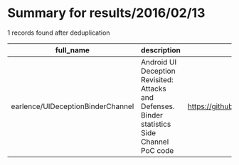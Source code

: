 
# Summary for results/2016/02/13
    
1 records found after deduplication

| full_name | description | html_url | matched_list | matched_count | pushed_at | size | stargazers_count | language | forks_count |
|-----------------------------------|-----------------------------------------------------------------------------------------------|------------------------------------------------------|----------------|-----------------|---------------------------|--------|--------------------|------------|---------------|
| earlence/UIDeceptionBinderChannel | Android UI Deception Revisited: Attacks and Defenses. Binder statistics Side Channel PoC code | https://github.com/earlence/UIDeceptionBinderChannel | ['attack poc'] | 1 | 2016-02-13 15:49:20+00:00 | 1023 | 2 | Java | 0 |
